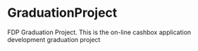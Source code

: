 # GraduationProject
FDP Graduation Project.
This is the on-line cashbox application development graduation project
